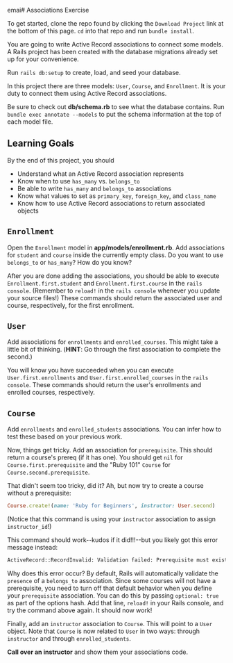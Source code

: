 emai# Associations Exercise

To get started, clone the repo found by clicking the `Download Project` link at
the bottom of this page. `cd` into that repo and run `bundle install`.

You are going to write Active Record associations to connect some models. A
Rails project has been created with the database migrations already set up for
your convenience.

Run `rails db:setup` to create, load, and seed your database.

In this project there are three models: `User`, `Course`, and `Enrollment`. It
is your duty to connect them using Active Record associations.

Be sure to check out __db/schema.rb__ to see what the database contains. Run
`bundle exec annotate --models` to put the schema information at the top of each
model file.

## Learning Goals

By the end of this project, you should

* Understand what an Active Record association represents
* Know when to use `has_many` vs. `belongs_to`
* Be able to write `has_many` and `belongs_to` associations
* Know what values to set as `primary_key`, `foreign_key`, and `class_name`
* Know how to use Active Record associations to return associated objects

## `Enrollment`

Open the `Enrollment` model in __app/models/enrollment.rb__. Add associations
for `student` and `course` inside the currently empty class. Do you want to use
`belongs_to` or `has_many`? How do you know?

After you are done adding the associations, you should be able to execute
`Enrollment.first.student` and `Enrollment.first.course` in the `rails console`.
(Remember to `reload!` in the `rails console` whenever you update your source
files!) These commands should return the associated user and course,
respectively, for the first enrollment.

## `User`

Add associations for `enrollments` and `enrolled_courses`. This might take a
little bit of thinking. (**HINT**: Go through the first association to complete
the second.)

You will know you have succeeded when you can execute `User.first.enrollments`
and `User.first.enrolled_courses` in the `rails console`. These commands should
return the user's enrollments and enrolled courses, respectively.

## `Course`

Add `enrollments` and `enrolled_students` associations. You can infer how to
test these based on your previous work.

Now, things get tricky. Add an association for `prerequisite`. This should
return a course's prereq (if it has one). You should get `nil` for
`Course.first.prerequisite` and the "Ruby 101" `Course` for
`Course.second.prerequisite`.

That didn't seem too tricky, did it? Ah, but now try to create a course without
a prerequisite:

```rb
Course.create!(name: 'Ruby for Beginners', instructor: User.second)
```

(Notice that this command is using your `instructor` association to assign
`instructor_id`!)

This command should work--kudos if it did!!!--but you likely got this error
message instead:

```sh
ActiveRecord::RecordInvalid: Validation failed: Prerequisite must exist
```

Why does this error occur? By default, Rails will automatically validate the
`presence` of a `belongs_to` association. Since some courses will not have a
prerequisite, you need to turn off that default behavior when you define your
`prerequisite` association. You can do this by passing `optional: true` as part
of the options hash. Add that line, `reload!` in your Rails console, and try the
command above again. It should now work!

Finally, add an `instructor` association to `Course`. This will point to a
`User` object. Note that `Course` is now related to `User` in two ways: through
`instructor` and through `enrolled_students`.

**Call over an instructor** and show them your associations code.